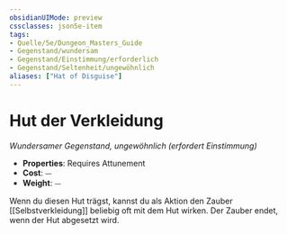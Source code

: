 ```yaml
---
obsidianUIMode: preview
cssclasses: json5e-item
tags:
- Quelle/5e/Dungeon_Masters_Guide
- Gegenstand/wundersam
- Gegenstand/Einstimmung/erforderlich
- Gegenstand/Seltenheit/ungewöhnlich
aliases: ["Hat of Disguise"]
---
```

# Hut der Verkleidung
*Wundersamer Gegenstand, ungewöhnlich (erfordert Einstimmung)*  

- **Properties**: Requires Attunement
- **Cost**: ⏤
- **Weight**: ⏤

Wenn du diesen Hut trägst, kannst du als Aktion den Zauber [[Selbstverkleidung]] beliebig oft mit dem Hut wirken. Der Zauber endet, wenn der Hut abgesetzt wird.